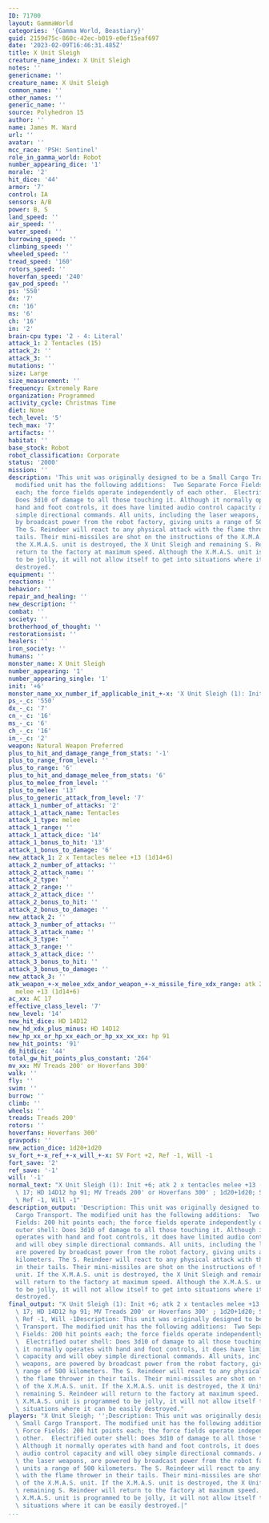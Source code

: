```yaml
---
ID: 71700
layout: GammaWorld
categories: '{Gamma World, Beastiary}'
guid: 2159d75c-860c-42ec-b019-e0ef15eaf697
date: '2023-02-09T16:46:31.485Z'
title: X Unit Sleigh
creature_name_index: X Unit Sleigh
notes: ''
genericname: ''
creature_name: X Unit Sleigh
common_name: ''
other_names: ''
generic_name: ''
source: Polyhedron 15
author: ''
name: James M. Ward
url: ''
avatar: ''
mcc_race: 'PSH: Sentinel'
role_in_gamma_world: Robot
number_appearing_dice: '1'
morale: '2'
hit_dice: '44'
armor: '7'
control: IA
sensors: A/B
power: B, S
land_speed: ''
air_speed: ''
water_speed: ''
burrowing_speed: ''
climbing_speed: ''
wheeled_speed: ''
tread_speed: '160'
rotors_speed: ''
hoverfan_speed: '240'
gav_pod_speed: ''
ps: '550'
dx: '7'
cn: '16'
ms: '6'
ch: '16'
in: '2'
brain-cpu type: '2 - 4: Literal'
attack_1: 2 Tentacles (15)
attack_2: ''
attack_3: ''
mutations: ''
size: Large
size_measurement: ''
frequency: Extremely Rare
organization: Programmed
activity_cycle: Christmas Time
diet: None
tech_level: '5'
tech_max: '7'
artifacts: ''
habitat: ''
base_stock: Robot
robot_classification: Corporate
status: '2000'
mission: ''
description: 'This unit was originally designed to be a Small Cargo Transport. The
  modified unit has the following additions:  Two Separate Force Fields: 200 hit points
  each; the force fields operate independently of each other.  Electrified outer shell:
  Does 3d10 of damage to all those touching it. Although it normally operates with
  hand and foot controls, it does have limited audio control capacity and will obey
  simple directional commands. All units, including the laser weapons, are powered
  by broadcast power from the robot factory, giving units a range of 500 kilometers.
  The S. Reindeer will react to any physical attack with the flame thrower in their
  tails. Their mini-missiles are shot on the instructions of the X.M.A.S. unit. If
  the X.M.A.S. unit is destroyed, the X Unit Sleigh and remaining S. Reindeer will
  return to the factory at maximum speed. Although the X.M.A.S. unit is programmed
  to be jolly, it will not allow itself to get into situations where it can be easily
  destroyed.'
equipment: ''
reactions: ''
behavior: ''
repair_and_healing: ''
new_description: ''
combat: ''
society: ''
brotherhood_of_thought: ''
restorationsist: ''
healers: ''
iron_society: ''
humans: ''
monster_name: X Unit Sleigh
number_appearing: '1'
number_appearing_single: '1'
init: '+6'
monster_name_xx_number_if_applicable_init_+-x: 'X Unit Sleigh (1): Init +6'
ps_-_c: '550'
dx_-_c: '7'
cn_-_c: '16'
ms_-_c: '6'
ch_-_c: '16'
in_-_c: '2'
weapon: Natural Weapon Preferred
plus_to_hit_and_damage_range_from_stats: '-1'
plus_to_range_from_level: ''
plus_to_range: '6'
plus_to_hit_and_damage_melee_from_stats: '6'
plus_to_melee_from_level: ''
plus_to_melee: '13'
plus_to_generic_attack_from_level: '7'
attack_1_number_of_attacks: '2'
attack_1_attack_name: Tentacles
attack_1_type: melee
attack_1_range: ''
attack_1_attack_dice: '14'
attack_1_bonus_to_hit: '13'
attack_1_bonus_to_damage: '6'
new_attack_1: 2 x Tentacles melee +13 (1d14+6)
attack_2_number_of_attacks: ''
attack_2_attack_name: ''
attack_2_type: ''
attack_2_range: ''
attack_2_attack_dice: ''
attack_2_bonus_to_hit: ''
attack_2_bonus_to_damage: ''
new_attack_2: ''
attack_3_number_of_attacks: ''
attack_3_attack_name: ''
attack_3_type: ''
attack_3_range: ''
attack_3_attack_dice: ''
attack_3_bonus_to_hit: ''
attack_3_bonus_to_damage: ''
new_attack_3: ''
atk_weapon_+-x_melee_xdx_andor_weapon_+-x_missile_fire_xdx_range: atk 2 x tentacles
  melee +13 (1d14+6)
ac_xx: AC 17
effective_class_level: '7'
new_level: '14'
new_hit_dice: HD 14D12
new_hd_xdx_plus_minus: HD 14D12
new_hp_xx_or_hp_xx_each_or_hp_xx_xx_xx: hp 91
new_hit_points: '91'
d6_hitdice: '44'
total_gw_hit_points_plus_constant: '264'
mv_xx: MV Treads 200' or Hoverfans 300'
walk: ''
fly: ''
swim: ''
burrow: ''
climb: ''
wheels: ''
treads: Treads 200'
rotors: ''
hoverfans: Hoverfans 300'
gravpods: ''
new_action_dice: 1d20+1d20
sv_fort_+-x_ref_+-x_will_+-x: SV Fort +2, Ref -1, Will -1
fort_save: '2'
ref_save: '-1'
will: '-1'
normal_text: "X Unit Sleigh (1): Init +6; atk 2 x tentacles melee +13 (1d14+6); AC\
  \ 17; HD 14D12 hp 91; MV Treads 200' or Hoverfans 300' ; 1d20+1d20; SV Fort +2,\
  \ Ref -1, Will -1"
description_output: 'Description: This unit was originally designed to be a Small
  Cargo Transport. The modified unit has the following additions:  Two Separate Force
  Fields: 200 hit points each; the force fields operate independently of each other.  Electrified
  outer shell: Does 3d10 of damage to all those touching it. Although it normally
  operates with hand and foot controls, it does have limited audio control capacity
  and will obey simple directional commands. All units, including the laser weapons,
  are powered by broadcast power from the robot factory, giving units a range of 500
  kilometers. The S. Reindeer will react to any physical attack with the flame thrower
  in their tails. Their mini-missiles are shot on the instructions of the X.M.A.S.
  unit. If the X.M.A.S. unit is destroyed, the X Unit Sleigh and remaining S. Reindeer
  will return to the factory at maximum speed. Although the X.M.A.S. unit is programmed
  to be jolly, it will not allow itself to get into situations where it can be easily
  destroyed.'
final_output: "X Unit Sleigh (1): Init +6; atk 2 x tentacles melee +13 (1d14+6); AC\
  \ 17; HD 14D12 hp 91; MV Treads 200' or Hoverfans 300' ; 1d20+1d20; SV Fort +2,\
  \ Ref -1, Will -1Description: This unit was originally designed to be a Small Cargo\
  \ Transport. The modified unit has the following additions:  Two Separate Force\
  \ Fields: 200 hit points each; the force fields operate independently of each other.\
  \  Electrified outer shell: Does 3d10 of damage to all those touching it. Although\
  \ it normally operates with hand and foot controls, it does have limited audio control\
  \ capacity and will obey simple directional commands. All units, including the laser\
  \ weapons, are powered by broadcast power from the robot factory, giving units a\
  \ range of 500 kilometers. The S. Reindeer will react to any physical attack with\
  \ the flame thrower in their tails. Their mini-missiles are shot on the instructions\
  \ of the X.M.A.S. unit. If the X.M.A.S. unit is destroyed, the X Unit Sleigh and\
  \ remaining S. Reindeer will return to the factory at maximum speed. Although the\
  \ X.M.A.S. unit is programmed to be jolly, it will not allow itself to get into\
  \ situations where it can be easily destroyed."
players: "X Unit Sleigh; '';Description: This unit was originally designed to be a\
  \ Small Cargo Transport. The modified unit has the following additions:  Two Separate\
  \ Force Fields: 200 hit points each; the force fields operate independently of each\
  \ other.  Electrified outer shell: Does 3d10 of damage to all those touching it.\
  \ Although it normally operates with hand and foot controls, it does have limited\
  \ audio control capacity and will obey simple directional commands. All units, including\
  \ the laser weapons, are powered by broadcast power from the robot factory, giving\
  \ units a range of 500 kilometers. The S. Reindeer will react to any physical attack\
  \ with the flame thrower in their tails. Their mini-missiles are shot on the instructions\
  \ of the X.M.A.S. unit. If the X.M.A.S. unit is destroyed, the X Unit Sleigh and\
  \ remaining S. Reindeer will return to the factory at maximum speed. Although the\
  \ X.M.A.S. unit is programmed to be jolly, it will not allow itself to get into\
  \ situations where it can be easily destroyed.|"
...
```

